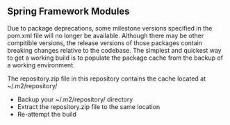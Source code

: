 ## Spring Framework Modules

Due to package deprecations, some milestone versions specified in the pom.xml file will no longer be available.
Although there may be other compitible versions, the release versions of those packages contain breaking changes relative to the codebase.
The simplest and quickest way to get a working build is to populate the package cache from the backup of a working environment.

The repository.zip file in this repository contains the cache located at ~/.m2/repository/

- Backup your ~/.m2/repository/ directory
- Extract the repository.zip file to the same location
- Re-attempt the build
